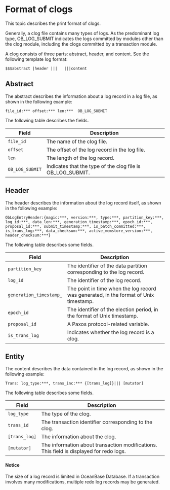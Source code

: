 # Format of clogs

This topic describes the print format of clogs. 

Generally, a clog file contains many types of logs. As the predominant log type, OB_LOG_SUBMIT indicates the logs committed by modules other than the clog module, including the clogs committed by a transaction module. 

A clog consists of three parts: abstract, header, and content. See the following template log format:

```text
$$$abstract |header |||   |||content
```

## Abstract

The abstract describes the information about a log record in a log file, as shown in the following example:

```text
file_id:*** offset:*** len:***  OB_LOG_SUBMIT
```

The following table describes the fields. 

| Field | Description |
|---------------|-------------------------|
| `file_id` | The name of the clog file. |
| `offset` | The offset of the log record in the log file. |
| `len` | The length of the log record. |
| `OB_LOG_SUBMIT` | Indicates that the type of the clog file is OB_LOG_SUBMIT. |

## Header

The header describes the information about the log record itself, as shown in the following example:

```text
ObLogEntryHeader:{magic:***, version:***, type:***, partition_key:***, log_id:***, data_len:***, generation_timestamp:***, epoch_id:***, proposal_id:***, submit_timestamp:***, is_batch_committed:***, is_trans_log:***, data_checksum:***, active_memstore_version:***, header_checksum:***}
```

The following table describes some fields. 

| Field | Description |
|-----------------------|--------------------------|
| `partition_key` | The identifier of the data partition corresponding to the log record.  |
| `log_id` | The identifier of the log record.  |
| `generation_timestamp_` | The point in time when the log record was generated, in the format of Unix timestamp.  |
| `epoch_id` | The identifier of the election period, in the format of Unix timestamp.  |
| `proposal_id` | A Paxos protocol-related variable.  |
| `is_trans_log` | Indicates whether the log record is a clog.  |

## Entity

The content describes the data contained in the log record, as shown in the following example:

```text
Trans: log_type:***, trans_inc:*** {[trans_log]}||| [mutator]
```

The following table describes some fields. 

| Field | Description |
|---------------|-----------------------------|
| `log_type` | The type of the clog. |
| `trans_id` | The transaction identifier corresponding to the clog. |
| `[trans_log]` | The information about the clog. |
| `[mutator]` | The information about transaction modifications. This field is displayed for redo logs. |

  <main id="notice" type='notice'>
    <h4>Notice</h4>
    <p>The size of a log record is limited in OceanBase Database. If a transaction involves many modifications, multiple redo log records may be generated. </p>
  </main>
